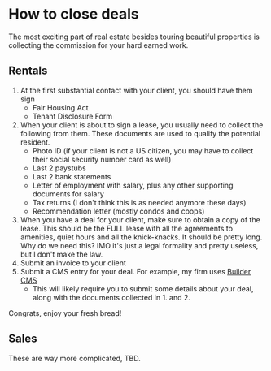 # How to close deals

The most exciting part of real estate besides touring beautiful properties is collecting the commission for your hard earned work. 

## Rentals

1. At the first substantial contact with your client, you should have them sign 
    - Fair Housing Act
    - Tenant Disclosure Form
2. When your client is about to sign a lease, you usually need to collect the following from them. These documents are used to qualify the potential resident.
    - Photo ID (if your client is not a US citizen, you may have to collect their social security number card as well)
    - Last 2 paystubs
    - Last 2 bank statements
    - Letter of employment with salary, plus any other supporting documents for salary
    - Tax returns (I don't think this is as needed anymore these days)
    - Recommendation letter (mostly condos and coops) 
4. When you have a deal for your client, make sure to obtain a copy of the lease. This should be the FULL lease with all the agreements to amenities, quiet hours and all the knick-knacks. It should be pretty long. Why do we need this? IMO it's just a legal formality and pretty useless, but I don't make the law.
5. Submit an invoice to your client
6. Submit a CMS entry for your deal. For example, my firm uses [Builder CMS](https://www.buildercms.com/cms/login.aspx)
    - This will likely require you to submit some details about your deal, along with the documents collected in 1. and 2.

Congrats, enjoy your fresh bread!

## Sales

These are way more complicated, TBD.
